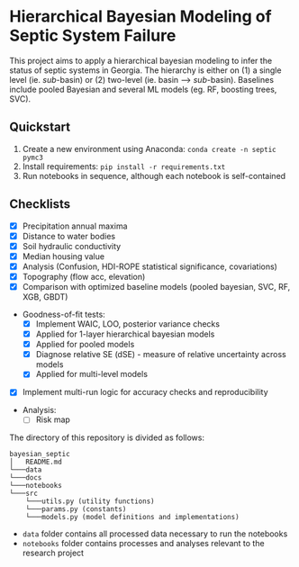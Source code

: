 # Hierarchical Bayesian Modeling of Septic System Failure
This project aims to apply a hierarchical bayesian modeling to infer the status of septic systems in Georgia. The hierarchy is either on (1) a single level (ie. _sub_-basin) or (2) two-level (ie. basin --> _sub_-basin). Baselines include pooled Bayesian and several ML models (eg. RF, boosting trees, SVC). 

## Quickstart
1. Create a new environment using Anaconda: `conda create -n septic pymc3`
2. Install requirements: `pip install -r requirements.txt`
3. Run notebooks in sequence, although each notebook is self-contained

## Checklists
- [x] Precipitation annual maxima
- [x] Distance to water bodies
- [x] Soil hydraulic conductivity
- [x] Median housing value
- [x] Analysis (Confusion, HDI-ROPE statistical significance, covariations)
- [x] Topography (flow acc, elevation)
- [x] Comparison with optimized baseline models (pooled bayesian, SVC, RF, XGB, GBDT)
- Goodness-of-fit tests:
    - [x] Implement WAIC, LOO, posterior variance checks
    - [x] Applied for 1-layer hierarchical bayesian models
    - [x] Applied for pooled models
    - [x] Diagnose relative SE (dSE) - measure of relative uncertainty across models 
    - [x] Applied for multi-level models
- [x] Implement multi-run logic for accuracy checks and reproducibility
- Analysis:
    - [ ] Risk map

The directory of this repository is divided as follows:
```
bayesian_septic
│   README.md    
└───data
└───docs
└───notebooks
└───src
    └───utils.py (utility functions)
    └───params.py (constants)
    └───models.py (model definitions and implementations)
```
- `data` folder contains all processed data necessary to run the notebooks
- `notebooks` folder contains processes and analyses relevant to the research project